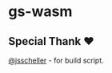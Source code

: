 # gs-wasm

## Special Thank ❤️

[@jsscheller](https://github.com/jsscheller/ghostscript-wasm) - for build script.
